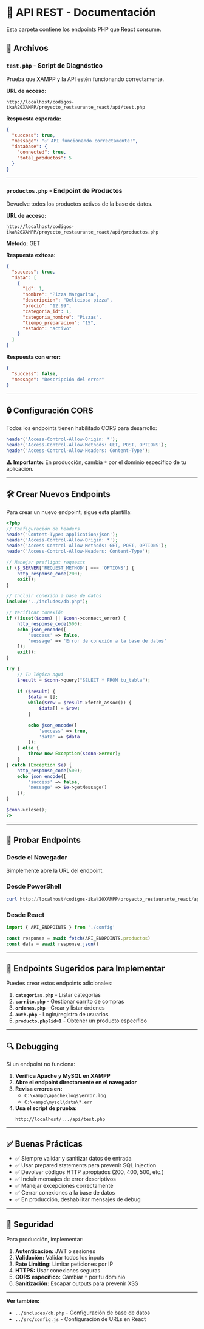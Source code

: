 # 📡 API REST - Documentación

Esta carpeta contiene los endpoints PHP que React consume.

## 📁 Archivos

### `test.php` - Script de Diagnóstico
Prueba que XAMPP y la API estén funcionando correctamente.

**URL de acceso:**
```
http://localhost/codigos-ika%20XAMPP/proyecto_restaurante_react/api/test.php
```

**Respuesta esperada:**
```json
{
  "success": true,
  "message": "✅ API funcionando correctamente!",
  "database": {
    "connected": true,
    "total_productos": 5
  }
}
```

---

### `productos.php` - Endpoint de Productos
Devuelve todos los productos activos de la base de datos.

**URL de acceso:**
```
http://localhost/codigos-ika%20XAMPP/proyecto_restaurante_react/api/productos.php
```

**Método:** GET

**Respuesta exitosa:**
```json
{
  "success": true,
  "data": [
    {
      "id": 1,
      "nombre": "Pizza Margarita",
      "descripcion": "Deliciosa pizza",
      "precio": "12.99",
      "categoria_id": 1,
      "categoria_nombre": "Pizzas",
      "tiempo_preparacion": "15",
      "estado": "activo"
    }
  ]
}
```

**Respuesta con error:**
```json
{
  "success": false,
  "message": "Descripción del error"
}
```

---

## 🔒 Configuración CORS

Todos los endpoints tienen habilitado CORS para desarrollo:

```php
header('Access-Control-Allow-Origin: *');
header('Access-Control-Allow-Methods: GET, POST, OPTIONS');
header('Access-Control-Allow-Headers: Content-Type');
```

⚠️ **Importante:** En producción, cambia `*` por el dominio específico de tu aplicación.

---

## 🛠️ Crear Nuevos Endpoints

Para crear un nuevo endpoint, sigue esta plantilla:

```php
<?php
// Configuración de headers
header('Content-Type: application/json');
header('Access-Control-Allow-Origin: *');
header('Access-Control-Allow-Methods: GET, POST, OPTIONS');
header('Access-Control-Allow-Headers: Content-Type');

// Manejar preflight requests
if ($_SERVER['REQUEST_METHOD'] === 'OPTIONS') {
    http_response_code(200);
    exit();
}

// Incluir conexión a base de datos
include("../includes/db.php");

// Verificar conexión
if (!isset($conn) || $conn->connect_error) {
    http_response_code(500);
    echo json_encode([
        'success' => false,
        'message' => 'Error de conexión a la base de datos'
    ]);
    exit();
}

try {
    // Tu lógica aquí
    $result = $conn->query("SELECT * FROM tu_tabla");
    
    if ($result) {
        $data = [];
        while($row = $result->fetch_assoc()) {
            $data[] = $row;
        }
        
        echo json_encode([
            'success' => true,
            'data' => $data
        ]);
    } else {
        throw new Exception($conn->error);
    }
} catch (Exception $e) {
    http_response_code(500);
    echo json_encode([
        'success' => false,
        'message' => $e->getMessage()
    ]);
}

$conn->close();
?>
```

---

## 🧪 Probar Endpoints

### Desde el Navegador
Simplemente abre la URL del endpoint.

### Desde PowerShell
```powershell
curl http://localhost/codigos-ika%20XAMPP/proyecto_restaurante_react/api/productos.php
```

### Desde React
```javascript
import { API_ENDPOINTS } from './config'

const response = await fetch(API_ENDPOINTS.productos)
const data = await response.json()
```

---

## 📝 Endpoints Sugeridos para Implementar

Puedes crear estos endpoints adicionales:

1. **`categorias.php`** - Listar categorías
2. **`carrito.php`** - Gestionar carrito de compras
3. **`ordenes.php`** - Crear y listar órdenes
4. **`auth.php`** - Login/registro de usuarios
5. **`producto.php?id=1`** - Obtener un producto específico

---

## 🔍 Debugging

Si un endpoint no funciona:

1. **Verifica Apache y MySQL en XAMPP**
2. **Abre el endpoint directamente en el navegador**
3. **Revisa errores en:**
   - `C:\xampp\apache\logs\error.log`
   - `C:\xampp\mysql\data\*.err`
4. **Usa el script de prueba:**
   ```
   http://localhost/.../api/test.php
   ```

---

## ✅ Buenas Prácticas

- ✅ Siempre validar y sanitizar datos de entrada
- ✅ Usar prepared statements para prevenir SQL injection
- ✅ Devolver códigos HTTP apropiados (200, 400, 500, etc.)
- ✅ Incluir mensajes de error descriptivos
- ✅ Manejar excepciones correctamente
- ✅ Cerrar conexiones a la base de datos
- ✅ En producción, deshabilitar mensajes de debug

---

## 🔐 Seguridad

Para producción, implementar:

1. **Autenticación:** JWT o sesiones
2. **Validación:** Validar todos los inputs
3. **Rate Limiting:** Limitar peticiones por IP
4. **HTTPS:** Usar conexiones seguras
5. **CORS específico:** Cambiar `*` por tu dominio
6. **Sanitización:** Escapar outputs para prevenir XSS

---

**Ver también:**
- `../includes/db.php` - Configuración de base de datos
- `../src/config.js` - Configuración de URLs en React

